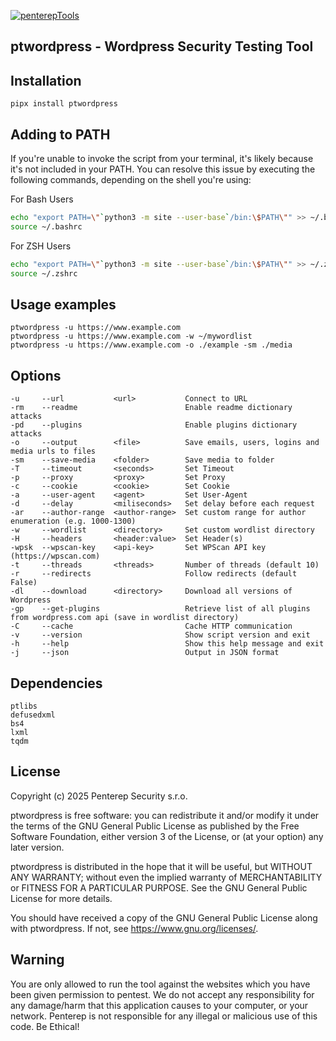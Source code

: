 [![penterepTools](https://www.penterep.com/external/penterepToolsLogo.png)](https://www.penterep.com/)


## ptwordpress - Wordpress Security Testing Tool

## Installation

```
pipx install ptwordpress
```

## Adding to PATH
If you're unable to invoke the script from your terminal, it's likely because it's not included in your PATH. You can resolve this issue by executing the following commands, depending on the shell you're using:

For Bash Users
```bash
echo "export PATH=\"`python3 -m site --user-base`/bin:\$PATH\"" >> ~/.bashrc
source ~/.bashrc
```

For ZSH Users
```bash
echo "export PATH=\"`python3 -m site --user-base`/bin:\$PATH\"" >> ~/.zshrc
source ~/.zshrc
```

## Usage examples
```
ptwordpress -u https://www.example.com
ptwordpress -u https://www.example.com -w ~/mywordlist
ptwordpress -u https://www.example.com -o ./example -sm ./media
```

## Options
```
-u     --url           <url>           Connect to URL
-rm    --readme                        Enable readme dictionary attacks
-pd    --plugins                       Enable plugins dictionary attacks
-o     --output        <file>          Save emails, users, logins and media urls to files
-sm    --save-media    <folder>        Save media to folder
-T     --timeout       <seconds>       Set Timeout
-p     --proxy         <proxy>         Set Proxy
-c     --cookie        <cookie>        Set Cookie
-a     --user-agent    <agent>         Set User-Agent
-d     --delay         <miliseconds>   Set delay before each request
-ar    --author-range  <author-range>  Set custom range for author enumeration (e.g. 1000-1300)
-w     --wordlist      <directory>     Set custom wordlist directory
-H     --headers       <header:value>  Set Header(s)
-wpsk  --wpscan-key    <api-key>       Set WPScan API key (https://wpscan.com)
-t     --threads       <threads>       Number of threads (default 10)
-r     --redirects                     Follow redirects (default False)
-dl    --download      <directory>     Download all versions of Wordpress
-gp    --get-plugins                   Retrieve list of all plugins from wordpress.com api (save in wordlist directory)
-C     --cache                         Cache HTTP communication
-v     --version                       Show script version and exit
-h     --help                          Show this help message and exit
-j     --json                          Output in JSON format
```

## Dependencies
```
ptlibs
defusedxml
bs4
lxml
tqdm
```

## License

Copyright (c) 2025 Penterep Security s.r.o.

ptwordpress is free software: you can redistribute it and/or modify it under the terms of the GNU General Public License as published by the Free Software Foundation, either version 3 of the License, or (at your option) any later version.

ptwordpress is distributed in the hope that it will be useful, but WITHOUT ANY WARRANTY; without even the implied warranty of MERCHANTABILITY or FITNESS FOR A PARTICULAR PURPOSE. See the GNU General Public License for more details.

You should have received a copy of the GNU General Public License along with ptwordpress. If not, see https://www.gnu.org/licenses/.

## Warning

You are only allowed to run the tool against the websites which
you have been given permission to pentest. We do not accept any
responsibility for any damage/harm that this application causes to your
computer, or your network. Penterep is not responsible for any illegal
or malicious use of this code. Be Ethical!